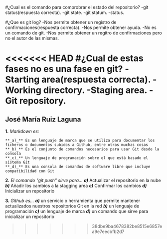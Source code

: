 #¿Cual es el comando para comprobrar el estado del repositorio?
-git status(respuesta correcta).
-git state.
-git statum.
-status.

#¿Que es git log?
-Nos permite obtener un registro de confirmaciones(respuesta correcta).
-Nos permite obtener ayuda.
-No es un comando de git.
-Nos permite obtener un regitro de confirmaciones pero no el autor de las mismas.

<<<<<<< HEAD
#¿Cual de estas fases no es una fase en git?
-Starting area(respuesta correcta).
-Working directory.
-Staging area.
-Git repository.
=======
## José María Ruiz Laguna

**1.** _Markdown es:_

	**_a)_** Es un lenguaje de marca que se utiliza para documentar los ficheros o documentos subidos a Github, entre otras muchas cosas
	**_b)_** Es el conjunto de comandos necesarios para usar Git desde la consola
	**_c)_** Un lenguaje de programación sobre el que está basado el sistema Git
	**_d)_** Es una consola de comandos de software libre que incluye compatibilidad con Git

**2.** _El comando "git push" sirve para..._
	**_a)_** Actualizar el repositorio en la nube
	**_b)_** Añadir los cambios a la stagging area
	**_c)_** Confirmar los cambios
	**_d)_** Inicializar un repositorio

**3.** _Github es..._
	**_a)_** un servicio o herramienta que permite mantener actualizados nuestros repositorios Git en la red
	**_b)_** un lenguaje de programación
	**_c)_** un lenguaje de marca
	**_d)_** un comando que sirve para inicializar un repositorio
>>>>>>> 38dbe9ba4678382be8515e6857ea9e7eecbfb2d7
